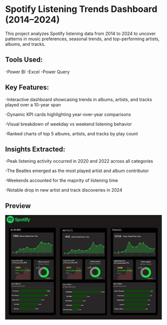 # Spotify Listening Trends Dashboard (2014–2024)
This project analyzes Spotify listening data from 2014 to 2024 to uncover patterns in music preferences, seasonal trends, and top-performing artists, albums, and tracks.



## Tools Used: 
-Power BI
-Excel
-Power Query

## Key Features:

-Interactive dashboard showcasing trends in albums, artists, and tracks played over a 10-year span

-Dynamic KPI cards highlighting year-over-year comparisons

-Visual breakdown of weekday vs weekend listening behavior

-Ranked charts of top 5 albums, artists, and tracks by play count

## Insights Extracted:

-Peak listening activity occurred in 2020 and 2022 across all categories

-The Beatles emerged as the most played artist and album contributor

-Weekends accounted for the majority of listening time

-Notable drop in new artist and track discoveries in 2024
## Preview
![Dashboard Preview](copy.png)
